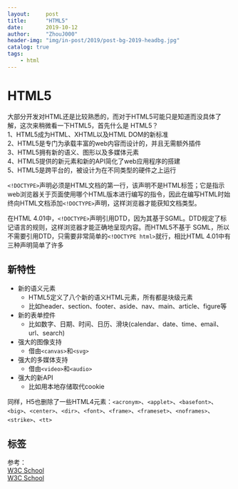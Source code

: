 ```yaml
---
layout:     post
title:      "HTML5"
date:       2019-10-12
author:     "ZhouJ000"
header-img: "img/in-post/2019/post-bg-2019-headbg.jpg"
catalog: true
tags:
    - html
--- 
```




# HTML5

大部分开发对HTML还是比较熟悉的，而对于HTML5可能只是知道而没具体了解，这次来稍微看一下HTML5，首先什么是 HTML5？  
1、HTML5成为HTML、XHTML以及HTML DOM的新标准  
2、HTML5是专门为承载丰富的web内容而设计的，并且无需额外插件  
3、HTML5拥有新的语义、图形以及多媒体元素  
4、HTML5提供的新元素和新的API简化了web应用程序的搭建  
5、HTML5是跨平台的，被设计为在不同类型的硬件之上运行  

`<!DOCTYPE>`声明必须是HTML文档的第一行，该声明不是HTML标签；它是指示web浏览器关于页面使用哪个HTML版本进行编写的指令，因此在编写HTML时始终向HTML文档添加`<!DOCTYPE>`声明，这样浏览器才能获知文档类型。

在HTML 4.01中，`<!DOCTYPE>`声明引用DTD，因为其基于SGML。DTD规定了标记语言的规则，这样浏览器才能正确地呈现内容。而HTML5不基于 SGML，所以不需要引用DTD，只需要非常简单的`<!DOCTYPE html>`就行，相比HTML 4.01中有三种声明简单了许多

## 新特性

+ 新的语义元素
	- HTML5定义了八个新的语义HTML元素，所有都是块级元素
	- 比如header、section、footer、aside、nav、main、article、figure等
+ 新的表单控件
	- 比如数字、日期、时间、日历、滑块(calendar、date、time、email、url、search)
+ 强大的图像支持
	- 借由`<canvas>`和`<svg>`
+ 强大的多媒体支持
	- 借由`<video>`和`<audio>`
+ 强大的新API
	- 比如用本地存储取代cookie

同样，H5也删除了一些HTML4元素：`<acronym>`、`<applet>`、`<basefont>`、`<big>`、`<center>`、`<dir>`、`<font>`、`<frame>`、`<frameset>`、`<noframes>`、`<strike>`、`<tt>`


## 标签


































参考：  
[W3C School](https://www.w3school.com.cn/html/html5_intro.asp)  
[W3C School](https://www.w3school.com.cn/html5/index.asp)

